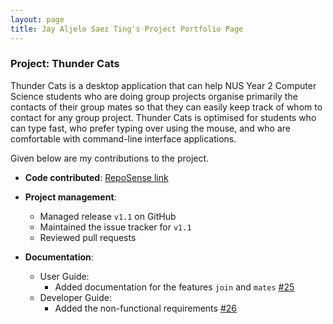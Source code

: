 ```yaml
---
layout: page
title: Jay Aljelo Saez Ting's Project Portfolio Page
---
```


### Project: Thunder Cats

Thunder Cats is a desktop application that can help NUS Year 2 Computer Science students who are doing group projects
organise primarily the contacts of their group mates so that they can easily keep track of whom to contact for any group
project. Thunder Cats is optimised for students who can type fast, who prefer typing over using the mouse, and who are 
comfortable with command-line interface applications.

Given below are my contributions to the project.

* **Code contributed**: [RepoSense link](https://nus-cs2103-ay2122s1.github.io/tp-dashboard/#breakdown=true&search=jayasting98)

* **Project management**:
  * Managed release `v1.1` on GitHub
  * Maintained the issue tracker for `v1.1`
  * Reviewed pull requests

* **Documentation**:
  * User Guide:
    * Added documentation for the features `join` and `mates` [\#25]()
  * Developer Guide:
    * Added the non-functional requirements [\#26]()
